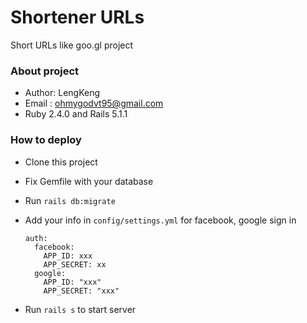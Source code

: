 # Shortener URLs
Short URLs like goo.gl project

### About project
- Author: LengKeng
- Email : ohmygodvt95@gmail.com
- Ruby 2.4.0 and Rails 5.1.1

### How to deploy
- Clone this project
- Fix Gemfile with your database
- Run `rails db:migrate`
- Add your info in `config/settings.yml` for facebook, google sign in

  ```jade
  auth:
    facebook:
      APP_ID: xxx
      APP_SECRET: xx
    google:
      APP_ID: "xxx"
      APP_SECRET: "xxx"
- Run `rails s` to start server

